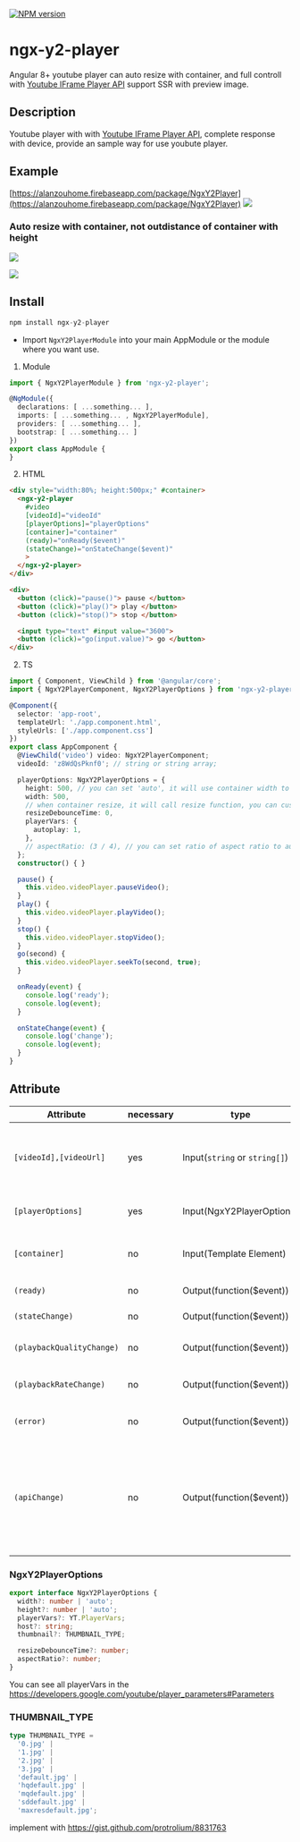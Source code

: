 [![NPM version](https://badge.fury.io/js/ngx-y2-player.svg)](http://badge.fury.io/js/ngx-y2-player)

# ngx-y2-player

Angular 8+ youtube player can auto resize with container, and full controll with [Youtube IFrame Player API](https://developers.google.com/youtube/iframe_api_reference) support SSR with preview image.

## Description

Youtube player with with [Youtube IFrame Player API](https://developers.google.com/youtube/iframe_api_reference), complete response with device, provide an sample way for use youbute player.

## Example
[https://alanzouhome.firebaseapp.com/package/NgxY2Player](https://alanzouhome.firebaseapp.com/package/NgxY2Player)
![](https://res.cloudinary.com/dw7ecdxlp/image/upload/v1515048453/ngx-y2-player_rgfqjo.gif)


### Auto resize with container, not outdistance of container with height
![](https://res.cloudinary.com/dw7ecdxlp/image/upload/v1522162592/y2-resize_halygm.gif)

![](https://res.cloudinary.com/dw7ecdxlp/image/upload/v1522212498/y2-resize2_ugo8sj.gif)



## Install

```ts
npm install ngx-y2-player
```

+ Import `NgxY2PlayerModule` into your main AppModule or the module where you want use.

1. Module

```ts
import { NgxY2PlayerModule } from 'ngx-y2-player';

@NgModule({
  declarations: [ ...something... ],
  imports: [ ...something... , NgxY2PlayerModule],
  providers: [ ...something... ],
  bootstrap: [ ...something... ]
})
export class AppModule {
}
```

2. HTML

```html
<div style="width:80%; height:500px;" #container>
  <ngx-y2-player
    #video
    [videoId]="videoId"
    [playerOptions]="playerOptions"
    [container]="container"
    (ready)="onReady($event)"
    (stateChange)="onStateChange($event)"
    >
  </ngx-y2-player>
</div>

<div>
  <button (click)="pause()"> pause </button>
  <button (click)="play()"> play </button>
  <button (click)="stop()"> stop </button>

  <input type="text" #input value="3600">
  <button (click)="go(input.value)"> go </button>
</div>
```

2. TS

```typescript
import { Component, ViewChild } from '@angular/core';
import { NgxY2PlayerComponent, NgxY2PlayerOptions } from 'ngx-y2-player';

@Component({
  selector: 'app-root',
  templateUrl: './app.component.html',
  styleUrls: ['./app.component.css']
})
export class AppComponent {
  @ViewChild('video') video: NgxY2PlayerComponent;
  videoId: 'z8WdQsPknf0'; // string or string array;

  playerOptions: NgxY2PlayerOptions = {
    height: 500, // you can set 'auto', it will use container width to set size
    width: 500,
    // when container resize, it will call resize function, you can custom this by set resizeDebounceTime, default is 200
    resizeDebounceTime: 0,
    playerVars: {
      autoplay: 1,
    },
    // aspectRatio: (3 / 4), // you can set ratio of aspect ratio to auto resize with
  };
  constructor() { }

  pause() {
    this.video.videoPlayer.pauseVideo();
  }
  play() {
    this.video.videoPlayer.playVideo();
  }
  stop() {
    this.video.videoPlayer.stopVideo();
  }
  go(second) {
    this.video.videoPlayer.seekTo(second, true);
  }

  onReady(event) {
    console.log('ready');
    console.log(event);
  }

  onStateChange(event) {
    console.log('change');
    console.log(event);
  }
}
```

## Attribute

| Attribute | necessary |  type | description |
| --------- | --------- | ---- | -------- |
| `[videoId],[videoUrl]` | yes | Input(`string` or `string[]`) | video id or url with player, accept with string or string array, change this input will change player video. |
| `[playerOptions]` | yes | Input(NgxY2PlayerOptions) | NgxY2PlayerOptions with [Youtube IFrame Player API](https://developers.google.com/youtube/iframe_api_reference)  |
| `[container]` | no | Input(Template Element) | when set width or height 'auto', it will use this element to set player size auto |
| `(ready)` | no | Output(function($event)) | when video ready emit value |
| `(stateChange)` | no | Output(function($event)) | when video state change emit value |
| `(playbackQualityChange)` | no | Output(function($event)) | Event fired when the playback quality of the player changes |
| `(playbackRateChange)` | no | Output(function($event)) | Event fired when the playback rate of the player changes |
| `(error)` | no | Output(function($event)) | Event fired when an error in the player occurs |
| `(apiChange)` | no | Output(function($event)) | Event fired to indicate thath the player has loaded, or unloaded, a module with exposed API methods. This currently only occurs for closed captioning. |

### NgxY2PlayerOptions
```ts
export interface NgxY2PlayerOptions {
  width?: number | 'auto';
  height?: number | 'auto';
  playerVars?: YT.PlayerVars;
  host?: string;
  thumbnail?: THUMBNAIL_TYPE;

  resizeDebounceTime?: number;
  aspectRatio?: number;
}
```
You can see all playerVars in the https://developers.google.com/youtube/player_parameters#Parameters

### THUMBNAIL_TYPE

```ts
type THUMBNAIL_TYPE =
  '0.jpg' |
  '1.jpg' |
  '2.jpg' |
  '3.jpg' |
  'default.jpg' |
  'hqdefault.jpg' |
  'mqdefault.jpg' |
  'sddefault.jpg' |
  'maxresdefault.jpg';
```
implement with
https://gist.github.com/protrolium/8831763

